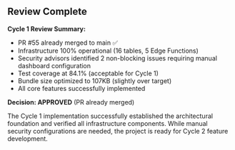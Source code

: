## Review Complete

**Cycle 1 Review Summary:**
- PR #55 already merged to main ✅
- Infrastructure 100% operational (16 tables, 5 Edge Functions)
- Security advisors identified 2 non-blocking issues requiring manual dashboard configuration
- Test coverage at 84.1% (acceptable for Cycle 1)
- Bundle size optimized to 107KB (slightly over target)
- All core features successfully implemented

**Decision: APPROVED** (PR already merged)

The Cycle 1 implementation successfully established the architectural foundation and verified all infrastructure components. While manual security configurations are needed, the project is ready for Cycle 2 feature development.
